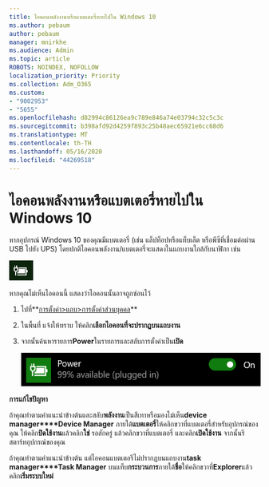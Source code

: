 ```yaml
---
title: ไอคอนพลังงานหรือแบตเตอรี่หายไปใน Windows 10
ms.author: pebaum
author: pebaum
manager: mnirkhe
ms.audience: Admin
ms.topic: article
ROBOTS: NOINDEX, NOFOLLOW
localization_priority: Priority
ms.collection: Adm_O365
ms.custom:
- "9002953"
- "5655"
ms.openlocfilehash: d82994c86126ea9c789e846a74e03794c32c5c3c
ms.sourcegitcommit: b398afd92d4259f893c25b48aec65921e6cc68d6
ms.translationtype: MT
ms.contentlocale: th-TH
ms.lasthandoff: 05/16/2020
ms.locfileid: "44269518"
---
```

# <a name="power-or-battery-icon-missing-in-windows-10"></a>ไอคอนพลังงานหรือแบตเตอรี่หายไปใน Windows 10

หากอุปกรณ์ Windows 10 ของคุณมีแบตเตอรี่ (เช่น แล็ปท็อปหรือแท็บเล็ต หรือพีซีที่เชื่อมต่อผ่าน USB ไปยัง UPS) โดยปกติไอคอนพลังงาน/แบตเตอรี่จะแสดงในแถบงานใกล้กับนาฬิกา เช่น

![ไอคอนแบตเตอรี่](media/battery-icon.png)

หากคุณไม่เห็นไอคอนนี้ แสดงว่าไอคอนนั้นอาจถูกซ่อนไว้

1. ไปที่**[การตั้งค่า>แถบ>การตั้งค่าส่วนบุคคล](ms-settings:taskbar?activationSource=GetHelp)**

2. ในพื้นที่ แจ้งให้ทราบ ให้คลิก**เลือกไอคอนที่จะปรากฏบนแถบงาน**

3. จากนั้นค้นหารายการ**Power**ในรายการและสลับการตั้งค่าเป็น**เปิด**

    ![แสดงไอคอน 'พลังงาน' ในแถบงาน](media/power-icon-on.png)

**การแก้ไขปัญหา**

ถ้าคุณทําตามคําแนะนําข้างต้นและสลับ**พลังงาน**เป็นสีเทาหรือมองไม่เห็น**device manager****Device Manager** ภายใต้**แบตเตอรี่**ให้คลิกขวาที่แบตเตอรี่สําหรับอุปกรณ์ของคุณ ให้คลิก**ปิดใช้งาน**แล้วคลิก**ใช่** รอสักครู่ แล้วคลิกขวาที่แบตเตอรี่ และคลิก**เปิดใช้งาน** จากนั้นรีสตาร์ทอุปกรณ์ของคุณ

ถ้าคุณทําตามคําแนะนําข้างต้น แต่ไอคอนแบตเตอรีไม่ปรากฏบนแถบงาน**task manager****Task Manager** บนแท็บ**กระบวนการ**ภายใต้**ชื่อ**ให้คลิกขวาที่**Explorer**แล้วคลิก**เริ่มระบบใหม่**
